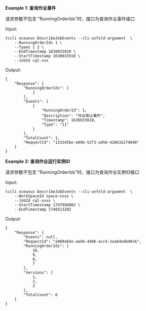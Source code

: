 **Example 1: 查询作业事件**

请求参数不包含 "RunningOrderIds"时，接口为查询作业事件接口

Input: 

```
tccli oceanus DescribeJobEvents --cli-unfold-argument  \
    --RunningOrderIds 1 \
    --Types 1 2 \
    --EndTimestamp 1630933910 \
    --StartTimestamp 1630833910 \
    --JobId cql-xxx
```

Output: 
```
{
    "Response": {
        "RunningOrderIds": [
            1
        ],
        "Events": [
            {
                "RunningOrderId": 1,
                "Description": "作业停止事件",
                "Timestamp": 1630933810,
                "Type": "11"
            }
        ],
        "TotalCount": 1,
        "RequestId": "123345be-e89b-52f3-a456-426616274040"
    }
}
```

**Example 2: 查询作业运行实例ID**

请求参数不包含 "RunningOrderIds"时，接口为查询作业实例ID接口

Input: 

```
tccli oceanus DescribeJobEvents --cli-unfold-argument  \
    --WorkSpaceId space-xxxx \
    --JobId cql-xxxx \
    --StartTimestamp 1747994802 \
    --EndTimestamp 1748513202
```

Output: 
```
{
    "Response": {
        "Events": null,
        "RequestId": "a908a65e-aa94-4406-acc4-2aa64edb40c6",
        "RunningOrderIds": [
            10,
            9,
            8,
            7
        ],
        "Versions": [
            1,
            2,
            3
        ],
        "TotalCount": 0
    }
}
```


